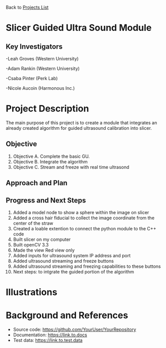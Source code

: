Back to [Projects List](../../README.md#ProjectsList)

# Slicer Guided Ultra Sound Module

## Key Investigators
-Leah Groves (Western University)

-Adam Rankin (Western University)

-Csaba Pinter (Perk Lab)

-Nicole Aucoin (Harmonous Inc.)

# Project Description
The main purpose of this project is to create a module that integrates an already created algorithm for guided ultrasound calibration into slicer.

## Objective

1. Objective A. Complete the basic GU.
1. Objective B. Integrate the algorithm
1. Objective C. Stream and freeze with real time ultrasond

## Approach and Plan

## Progress and Next Steps
1. Added a model node to show a sphere within the image on slicer
2. Added a cross hair fiducial to collect the image coordinate from the center of the straw 
3. Created a loable extention to connect the python module to the C++ code 
4. Built slicer on my computer 
5. Built openCV 3.3 
6. Made the view Red view only
7. Added inputs for ultrasound system IP address and port 
8. Added ultrasound streaming and freeze buttons 
9. Added ultrasound streaming and freezing capabilities to these buttons 
10. Next steps: to intgrate the guided portion of the algorithm 

<!--Describe progress and next steps in a few bullet points as you are making progress.-->

# Illustrations

<!--Add pictures and links to videos that demonstrate what has been accomplished.-->

<!--![Description of picture](Example2.jpg)-->

<!--![Some more images](Example2.jpg)-->

# Background and References

<!--Use this space for information that may help people better understand your project, like links to papers, source code, or data.-->

- Source code: https://github.com/YourUser/YourRepository
- Documentation: https://link.to.docs
- Test data: https://link.to.test.data
